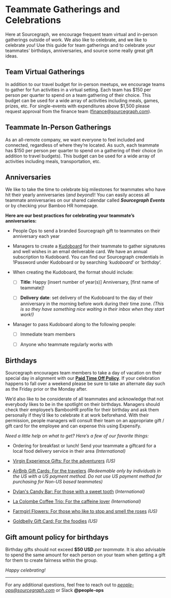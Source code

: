 # Teammate Gatherings and Celebrations

Here at Sourcegraph, we encourage frequent team virtual and in-person gatherings outside of work. We also like to celebrate, and we like to celebrate *you*! Use this guide for team gatherings and to celebrate your teammates' birthdays, anniversaries, and source some really great gift ideas.

## Team Virtual Gatherings

In addition to our travel budget for in-person meetups, we encourage teams to gather for fun activities in a virtual setting. Each team has $150 per person per quarter to spend on a team gathering of their choice. This budget can be used for a wide array of activities including meals, games, prizes, etc. For single-events with expenditures above $1,500 please request approval from the finance team (finance@sourcegraph.com).

## Teammate In-Person Gatherings
As an all-remote company, we want everyone to feel included and connected, regardless of where they’re located. As such, each teammate has $150 per person per quarter to spend on a gathering of their choice (in addition to travel budgets). This budget can be used for a wide array of activities including meals, transportation, etc. 

## Anniversaries

We like to take the time to celebrate big milestones for teammates who have hit their yearly anniversaries (*and beyond*)! You can easily access all teammate anniversaries on our shared calendar called ***Sourcegraph Events*** or by checking your Bamboo HR homepage.

**Here are our best practices for celebrating your teammate’s anniversaries:**

-   People Ops to send a branded Sourcegraph gift to teammates on their anniversary each year

-   Managers to create a [Kudoboard](https://www.kudoboard.com/) for their teammate to gather signatures and well wishes in an email deliverable card. We have an annual subscription to Kudoboard. You can find our Sourcegraph credentials in 1Password under Kudoboard or by searching ‘*kudoboard*’ or ‘*birthday*’.
    
-   When creating the Kudoboard, the format should include:
    
	 - [ ] **Title**: Happy [insert number of year(s)] Anniversary, [first name of teammate]!
    
	 - [ ] **Delivery** **date**: set delivery of the Kudoboard to the day of their anniversary in the morning before work during their time zone. *(This is so they have something nice waiting in their inbox when they start work!)*
    

-   Manager to pass Kudoboard along to the following people:
    

	 - [ ] Immediate team members
      
	 - [ ] Anyone who teammate regularly works with  
  

## Birthdays

Sourcegraph encourages team members to take a day of vacation on their special day in alignment with our [**Paid Time Off Policy**](https://docs.google.com/document/d/1nqkTF_e32wx_WMw5Y1a2C8iyh-iRtIcC9Mc54YwPSko/edit). If your celebration happens to fall over a weekend please be sure to take an alternate day such as the Friday prior or the Monday after.  
  
We’d also like to be considerate of all teammates and acknowledge that not everybody likes to be in the spotlight on their birthdays. Managers should check their employee’s BambooHR profile for their birthday and ask them personally if they’d like to celebrate it at work beforehand. With their permission, people managers will consult their team on an appropriate gift / gift card for the employee and can expense this using Expensify.  
  
*Need a little help on what to get? Here’s a few of our favorite things:*

  

-   Ordering for breakfast or lunch! Send your teammate a giftcard for a local food delivery service in their area *(International)*
    
-   [Virgin Experience Gifts: For the adventurers](https://www.virginexperiencegifts.com/) *(US)*
    
-   [AirBnb Gift Cards: For the travelers](https://www.airbnb.com/d/gift-cards) *(Redeemable only by individuals in the US with a US payment method. Do not use US payment method for purchasing for Non-US based teammates)*
    
-   [Dylan's Candy Bar: For those with a sweet tooth](https://www.dylanscandybar.com/) (*International)*
    
-   [La Colombe Coffee Trio: For the caffeine lover](https://www.lacolombe.com/products/greatest-hits-gift-box/?utm_campaign=21181&utm_content=2-353739&utm_source=pepperjam&utm_medium=affiliate&publisherId=%5Bsubid%5D&clickId=3570909913) *(International)*
    
-   [Farmgirl Flowers: For those who like to stop and smell the roses](https://farmgirlflowers.com/) *(US)*
    
-   [Goldbelly Gift Card: For the foodies](https://www.goldbelly.com/) *(US)*
    

  

## Gift amount policy for birthdays

Birthday gifts should not exceed  **$50 USD** *per teammate*. It is also advisable to spend the same amount for each person on your team when getting a gift for them to create fairness within the group.

*Happy celebrating!*
_________
For any additional questions, feel free to reach out to *people-ops@sourcegraph.com* or Slack **@people-ops**
